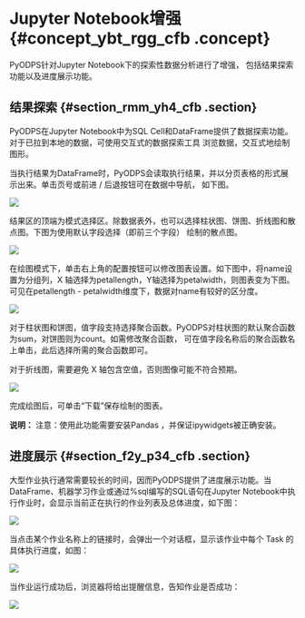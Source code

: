# Jupyter Notebook增强 {#concept_ybt_rgg_cfb .concept}

PyODPS针对Jupyter Notebook下的探索性数据分析进行了增强， 包括结果探索功能以及进度展示功能。

## 结果探索 {#section_rmm_yh4_cfb .section}

PyODPS在Jupyter Notebook中为SQL Cell和DataFrame提供了数据探索功能。对于已拉到本地的数据，可使用交互式的数据探索工具 浏览数据，交互式地绘制图形。

当执行结果为DataFrame时，PyODPS会读取执行结果，并以分页表格的形式展示出来。单击页号或前进 / 后退按钮可在数据中导航， 如下图。

![](http://static-aliyun-doc.oss-cn-hangzhou.aliyuncs.com/assets/img/21195/153959957311733_zh-CN.png)

结果区的顶端为模式选择区。除数据表外，也可以选择柱状图、饼图、折线图和散点图。下图为使用默认字段选择（即前三个字段） 绘制的散点图。

![](http://static-aliyun-doc.oss-cn-hangzhou.aliyuncs.com/assets/img/21195/153959957311734_zh-CN.png)

在绘图模式下，单击右上角的配置按钮可以修改图表设置。如下图中，将name设置为分组列，X 轴选择为petallength，Y轴选择为petalwidth，则图表变为下图。可见在petallength - petalwidth维度下，数据对name有较好的区分度。

![](http://static-aliyun-doc.oss-cn-hangzhou.aliyuncs.com/assets/img/21195/153959957311735_zh-CN.png)

对于柱状图和饼图，值字段支持选择聚合函数。PyODPS对柱状图的默认聚合函数为sum，对饼图则为count。如需修改聚合函数， 可在值字段名称后的聚合函数名上单击，此后选择所需的聚合函数即可。

对于折线图，需要避免 X 轴包含空值，否则图像可能不符合预期。

![](http://static-aliyun-doc.oss-cn-hangzhou.aliyuncs.com/assets/img/21195/153959957311736_zh-CN.png)

完成绘图后，可单击“下载”保存绘制的图表。

**说明：** 注意：使用此功能需要安装Pandas ，并保证ipywidgets被正确安装。

## 进度展示 {#section_f2y_p34_cfb .section}

大型作业执行通常需要较长的时间，因而PyODPS提供了进度展示功能。当DataFrame、机器学习作业或通过%sql编写的SQL语句在Jupyter Notebook中执行作业时，会显示当前正在执行的作业列表及总体进度，如下图：

![](http://static-aliyun-doc.oss-cn-hangzhou.aliyuncs.com/assets/img/21195/153959957311737_zh-CN.png)

当点击某个作业名称上的链接时，会弹出一个对话框，显示该作业中每个 Task 的具体执行进度，如图：

![](http://static-aliyun-doc.oss-cn-hangzhou.aliyuncs.com/assets/img/21195/153959957311738_zh-CN.png)

当作业运行成功后，浏览器将给出提醒信息，告知作业是否成功：

![](http://static-aliyun-doc.oss-cn-hangzhou.aliyuncs.com/assets/img/21195/153959957411739_zh-CN.png)

